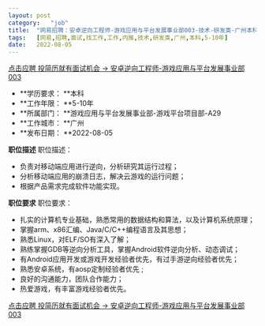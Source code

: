 ```yaml
---
layout:	post
category:	"job"
title:	"网易招聘：安卓逆向工程师-游戏应用与平台发展事业部003-技术-研发类-广州本科5-10年"
tags:	[网易,招聘,面试,找工作,工作,内推,技术,研发类,广州,本科,5-10年]
date:	2022-08-05
---
```


[点击应聘 投简历就有面试机会 -> 安卓逆向工程师-游戏应用与平台发展事业部003](http://mobile.bole.netease.com/bole/boleDetail?id=23460&employeeId=346f03c3cda5f04c&key=all)



- **学历要求： **本科
- **工作年限： **5-10年
- **所属部门： **游戏应用与平台发展事业部-游戏平台项目部-A29
- **工作城市： **广州
- **发布日期： **2022-08-05



**职位描述**
职位描述： 
* 负责对移动端应用进行逆向，分析研究其运行过程；
* 分析移动端应用的崩溃日志，解决云游戏的运行问题；
* 根据产品需求完成软件功能实现。 
 



**职位要求**
职位要求： 
* 扎实的计算机专业基础，熟悉常用的数据结构和算法，以及计算机系统原理；
* 掌握arm、x86汇编、Java/C/C++编程语言及其思想；
* 熟悉Linux，对ELF/SO有深入了解；
* 熟练掌握GDB等逆向分析工具，掌握Android软件逆向分析、动态调试；
* 有Android应用开发或游戏开发经验者优先，有过手游逆向经验者优先；
* 熟悉安卓系统，有aosp定制经验者优先 ;
* 良好的沟通能力，团队合作能力；
* 热爱游戏，有丰富游戏经验者优先。



[点击应聘 投简历就有面试机会 -> 安卓逆向工程师-游戏应用与平台发展事业部003](http://mobile.bole.netease.com/bole/boleDetail?id=23460&employeeId=346f03c3cda5f04c&key=all)
